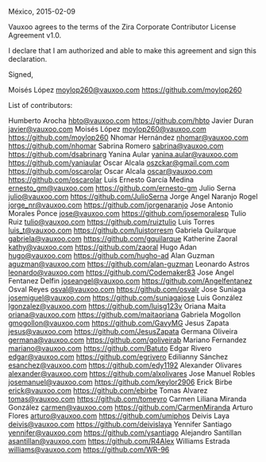 México, 2015-02-09

Vauxoo agrees to the terms of the Zira Corporate Contributor License Agreement v1.0.

I declare that I am authorized and able to make this agreement and sign this declaration.

Signed,

Moisés López moylop260@vauxoo.com https://github.com/moylop260

List of contributors:

Humberto Arocha hbto@vauxoo.com https://github.com/hbto
Javier Duran javier@vauxoo.com
Moisés López moylop260@vauxoo.com https://github.com/moylop260
Nhomar Hernández nhomar@vauxoo.com https://github.com/nhomar
Sabrina Romero sabrina@vauxoo.com https://github.com/dsabrinarg
Yanina Aular yanina.aular@vauxoo.com https://github.com/yaniaular
Oscar Alcala oszckar@gmail.com.com https://github.com/oscarolar
Oscar Alcala oscar@vauxoo.com https://github.com/oscarolar
Luis Ernesto García Medina ernesto_gm@vauxoo.com https://github.com/ernesto-gm
Julio Serna julio@vauxoo.com https://github.com/JulioSerna
Jorge Angel Naranjo Rogel jorge_nr@vauxoo.com https://github.com/jorgenaranjo
Jose Antonio Morales Ponce jose@vauxoo.com https://github.com/josemoralesp
Tulio Ruiz tulio@vauxoo.com https://github.com/ruiztulio
Luis Torres luis_t@vauxoo.com https://github.com/luistorresm
Gabriela Quilarque gabriela@vauxoo.com https://github.com/gquilarque
Katherine Zaoral kathy@vauxoo.com https://github.com/zaoral
Hugo Adan hugo@vauxoo.com https://github.com/hugho-ad
Alan Guzman aguzman@vauxoo.com https://github.com/alan-guzman
Leonardo Astros leonardo@vauxoo.com https://github.com/Codemaker83
Jose Angel Fentanez Delfin joseangel@vauxoo.com https://github.com/Angelfentanez
Osval Reyes osval@vauxoo.com https://github.com/osvalr
Jose Suniaga josemiguel@vauxoo.com https://github.com/suniagajose
Luis González lgonzalez@vauxoo.com https://github.com/luisg123v
Oriana Maita oriana@vauxoo.com https://github.com/maitaoriana
Gabriela Mogollon gmogollon@vauxoo.com https://github.com/GavyMG
Jesus Zapata jesus@vauxoo.com https://github.com/JesusZapata
Germana Oliveira germana@vauxoo.com https://github.com/goliveirab
Mariano Fernandez mariano@vauxoo.com https://github.com/Batuto
Edgar Rivero edgar@vauxoo.com https://github.com/egrivero
Edilianny Sánchez esanchez@vauxoo.com https://github.com/edy1192
Alexander Olivares alexander@vauxoo.com https://github.com/alxolivares
Jose Manuel Robles josemanuel@vauxoo.com https://github.com/keylor2906
Erick Birbe erick@vauxoo.com https://github.com/ebirbe
Tomas Alvarez tomas@vauxoo.com https://github.com/tomeyro
Carmen Liliana Miranda González carmen@vauxoo.com https://github.com/CarmenMiranda
Arturo Flores arturo@vauxoo.com https://github.com/umiphos
Deivis Laya deivis@vauxoo.com https://github.com/deivislaya
Yennifer Santiago yennifer@vauxoo.com https://github.com/ysantiago
Alejandro Santillan asantillan@vauxoo.com https://github.com/R4Alex
Williams Estrada williams@vauxoo.com https://github.com/WR-96
